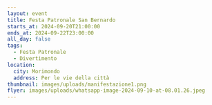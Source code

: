 ```yaml
---
layout: event
title: Festa Patronale San Bernardo
starts_at: 2024-09-20T21:00:00
ends_at: 2024-09-22T23:00:00
all_day: false
tags:
  - Festa Patronale
  - Divertimento
location:
  city: Morimondo
  address: Per le vie della città
thumbnail: images/uploads/manifestazione1.png
flyer: images/uploads/whatsapp-image-2024-09-10-at-08.01.26.jpeg
---
```

